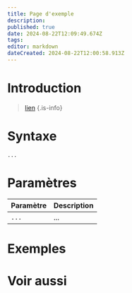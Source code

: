 ```yaml
---
title: Page d'exemple
description: 
published: true
date: 2024-08-22T12:09:49.674Z
tags: 
editor: markdown
dateCreated: 2024-08-22T12:00:58.913Z
---
```


# Introduction

>  [lien](https://leo-mathy.fr)
{.is-info}

# Syntaxe

`...`

# Paramètres

| Paramètre | Description |
| --------- | ----------- |
| `...`     | ...         |

# Exemples

# Voir aussi
